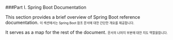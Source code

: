 ###Part I. Spring Boot Documentation

This section provides a brief overview of Spring Boot reference documentation.
<small><small>이 섹션에서는 Spring Boot 참조 문서에 대한 간단한 개요를 제공합니다.</small></small>

It serves as a map for the rest of the document.
<small><small>문서의 나머지 부분에 대한 지도 역할을합니다.</small></small>